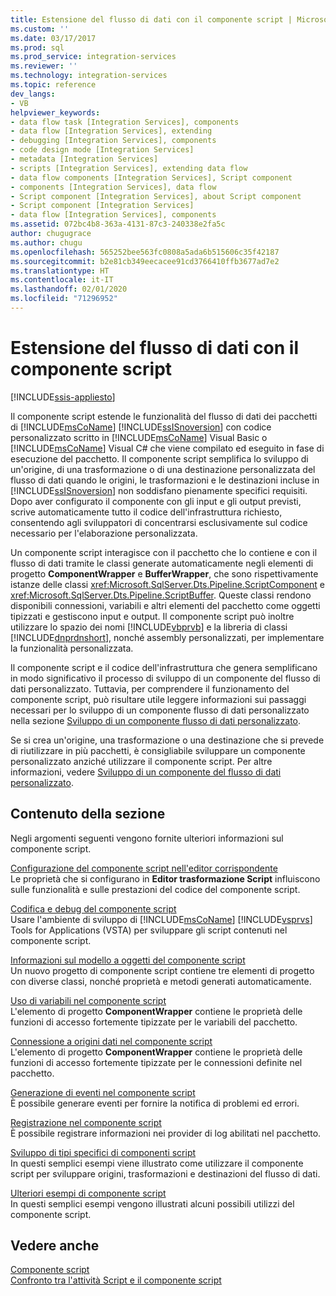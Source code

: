 ```yaml
---
title: Estensione del flusso di dati con il componente script | Microsoft Docs
ms.custom: ''
ms.date: 03/17/2017
ms.prod: sql
ms.prod_service: integration-services
ms.reviewer: ''
ms.technology: integration-services
ms.topic: reference
dev_langs:
- VB
helpviewer_keywords:
- data flow task [Integration Services], components
- data flow [Integration Services], extending
- debugging [Integration Services], components
- code design mode [Integration Services]
- metadata [Integration Services]
- scripts [Integration Services], extending data flow
- data flow components [Integration Services], Script component
- components [Integration Services], data flow
- Script component [Integration Services], about Script component
- Script component [Integration Services]
- data flow [Integration Services], components
ms.assetid: 072bc4b8-363a-4131-87c3-240338e2fa5c
author: chugugrace
ms.author: chugu
ms.openlocfilehash: 565252bee563fc0808a5ada6b515606c35f42187
ms.sourcegitcommit: b2e81cb349eecacee91cd3766410ffb3677ad7e2
ms.translationtype: HT
ms.contentlocale: it-IT
ms.lasthandoff: 02/01/2020
ms.locfileid: "71296952"
---
```

# <a name="extending-the-data-flow-with-the-script-component"></a>Estensione del flusso di dati con il componente script

[!INCLUDE[ssis-appliesto](../../../includes/ssis-appliesto-ssvrpluslinux-asdb-asdw-xxx.md)]


  Il componente script estende le funzionalità del flusso di dati dei pacchetti di [!INCLUDE[msCoName](../../../includes/msconame-md.md)] [!INCLUDE[ssISnoversion](../../../includes/ssisnoversion-md.md)] con codice personalizzato scritto in [!INCLUDE[msCoName](../../../includes/msconame-md.md)] Visual Basic o [!INCLUDE[msCoName](../../../includes/msconame-md.md)] Visual C# che viene compilato ed eseguito in fase di esecuzione del pacchetto. Il componente script semplifica lo sviluppo di un'origine, di una trasformazione o di una destinazione personalizzata del flusso di dati quando le origini, le trasformazioni e le destinazioni incluse in [!INCLUDE[ssISnoversion](../../../includes/ssisnoversion-md.md)] non soddisfano pienamente specifici requisiti. Dopo aver configurato il componente con gli input e gli output previsti, scrive automaticamente tutto il codice dell'infrastruttura richiesto, consentendo agli sviluppatori di concentrarsi esclusivamente sul codice necessario per l'elaborazione personalizzata.  
  
 Un componente script interagisce con il pacchetto che lo contiene e con il flusso di dati tramite le classi generate automaticamente negli elementi di progetto **ComponentWrapper** e **BufferWrapper**, che sono rispettivamente istanze delle classi <xref:Microsoft.SqlServer.Dts.Pipeline.ScriptComponent> e <xref:Microsoft.SqlServer.Dts.Pipeline.ScriptBuffer>. Queste classi rendono disponibili connessioni, variabili e altri elementi del pacchetto come oggetti tipizzati e gestiscono input e output. Il componente script può inoltre utilizzare lo spazio dei nomi [!INCLUDE[vbprvb](../../../includes/vbprvb-md.md)] e la libreria di classi [!INCLUDE[dnprdnshort](../../../includes/dnprdnshort-md.md)], nonché assembly personalizzati, per implementare la funzionalità personalizzata.  
  
 Il componente script e il codice dell'infrastruttura che genera semplificano in modo significativo il processo di sviluppo di un componente del flusso di dati personalizzato. Tuttavia, per comprendere il funzionamento del componente script, può risultare utile leggere informazioni sui passaggi necessari per lo sviluppo di un componente flusso di dati personalizzato nella sezione [Sviluppo di un componente flusso di dati personalizzato](../../../integration-services/extending-packages-custom-objects/data-flow/developing-a-custom-data-flow-component.md).  
  
 Se si crea un'origine, una trasformazione o una destinazione che si prevede di riutilizzare in più pacchetti, è consigliabile sviluppare un componente personalizzato anziché utilizzare il componente script. Per altre informazioni, vedere [Sviluppo di un componente del flusso di dati personalizzato](../../../integration-services/extending-packages-custom-objects/data-flow/developing-a-custom-data-flow-component.md).  
  
## <a name="in-this-section"></a>Contenuto della sezione  
 Negli argomenti seguenti vengono fornite ulteriori informazioni sul componente script.  
  
 [Configurazione del componente script nell'editor corrispondente](../../../integration-services/extending-packages-scripting/data-flow-script-component/configuring-the-script-component-in-the-script-component-editor.md)  
 Le proprietà che si configurano in **Editor trasformazione Script** influiscono sulle funzionalità e sulle prestazioni del codice del componente script.  
  
 [Codifica e debug del componente script](../../../integration-services/extending-packages-scripting/data-flow-script-component/coding-and-debugging-the-script-component.md)  
 Usare l'ambiente di sviluppo di [!INCLUDE[msCoName](../../../includes/msconame-md.md)] [!INCLUDE[vsprvs](../../../includes/vsprvs-md.md)] Tools for Applications (VSTA) per sviluppare gli script contenuti nel componente script.  
  
 [Informazioni sul modello a oggetti del componente script](../../../integration-services/extending-packages-scripting/data-flow-script-component/understanding-the-script-component-object-model.md)  
 Un nuovo progetto di componente script contiene tre elementi di progetto con diverse classi, nonché proprietà e metodi generati automaticamente.  
  
 [Uso di variabili nel componente script](../../../integration-services/extending-packages-scripting/data-flow-script-component/using-variables-in-the-script-component.md)  
 L'elemento di progetto **ComponentWrapper** contiene le proprietà delle funzioni di accesso fortemente tipizzate per le variabili del pacchetto.  
  
 [Connessione a origini dati nel componente script](../../../integration-services/extending-packages-scripting/data-flow-script-component/connecting-to-data-sources-in-the-script-component.md)  
 L'elemento di progetto **ComponentWrapper** contiene le proprietà delle funzioni di accesso fortemente tipizzate per le connessioni definite nel pacchetto.  
  
 [Generazione di eventi nel componente script](../../../integration-services/extending-packages-scripting/data-flow-script-component/raising-events-in-the-script-component.md)  
 È possibile generare eventi per fornire la notifica di problemi ed errori.  
  
 [Registrazione nel componente script](../../../integration-services/extending-packages-scripting/data-flow-script-component/logging-in-the-script-component.md)  
 È possibile registrare informazioni nei provider di log abilitati nel pacchetto.  
  
 [Sviluppo di tipi specifici di componenti script](../../../integration-services/extending-packages-scripting-data-flow-script-component-types/developing-specific-types-of-script-components.md)  
 In questi semplici esempi viene illustrato come utilizzare il componente script per sviluppare origini, trasformazioni e destinazioni del flusso di dati.  
  
 [Ulteriori esempi di componente script](../../../integration-services/extending-packages-scripting-data-flow-script-component-examples/additional-script-component-examples.md)  
 In questi semplici esempi vengono illustrati alcuni possibili utilizzi del componente script.  
  
## <a name="see-also"></a>Vedere anche  
 [Componente script](../../../integration-services/data-flow/transformations/script-component.md)   
 [Confronto tra l'attività Script e il componente script](../../../integration-services/extending-packages-scripting/comparing-the-script-task-and-the-script-component.md)  
  
  
